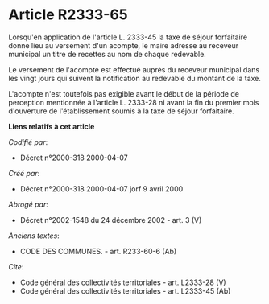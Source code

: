 # Article R2333-65

Lorsqu'en application de l'article L. 2333-45 la taxe de séjour forfaitaire donne lieu au versement d'un acompte, le maire
adresse au receveur municipal un titre de recettes au nom de chaque redevable.

Le versement de l'acompte est effectué auprès du receveur municipal dans les vingt jours qui suivent la notification au
redevable du montant de la taxe.

L'acompte n'est toutefois pas exigible avant le début de la période de perception mentionnée à l'article L. 2333-28 ni avant
la fin du premier mois d'ouverture de l'établissement soumis à la taxe de séjour forfaitaire.

**Liens relatifs à cet article**

_Codifié par_:

  - Décret n°2000-318 2000-04-07

_Créé par_:

  - Décret n°2000-318 2000-04-07 jorf 9 avril 2000

_Abrogé par_:

  - Décret n°2002-1548 du 24 décembre 2002 - art. 3 (V)

_Anciens textes_:

  - CODE DES COMMUNES. - art. R233-60-6 (Ab)

_Cite_:

  - Code général des collectivités territoriales - art. L2333-28 (V)
  - Code général des collectivités territoriales - art. L2333-45 (Ab)
